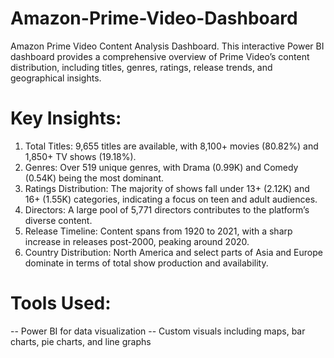 # Amazon-Prime-Video-Dashboard
Amazon Prime Video Content Analysis Dashboard. This interactive Power BI dashboard provides a comprehensive overview of Prime Video’s content distribution, including titles, genres, ratings, release trends, and geographical insights.

# Key Insights:
1) Total Titles: 9,655 titles are available, with 8,100+ movies (80.82%) and 1,850+ TV shows (19.18%).
2) Genres: Over 519 unique genres, with Drama (0.99K) and Comedy (0.54K) being the most dominant.
3) Ratings Distribution: The majority of shows fall under 13+ (2.12K) and 16+ (1.55K) categories, indicating a focus on teen and adult audiences.
4) Directors: A large pool of 5,771 directors contributes to the platform’s diverse content.
5) Release Timeline: Content spans from 1920 to 2021, with a sharp increase in releases post-2000, peaking around 2020.
6) Country Distribution: North America and select parts of Asia and Europe dominate in terms of total show production and availability.

# Tools Used:
-- Power BI for data visualization
-- Custom visuals including maps, bar charts, pie charts, and line graphs
